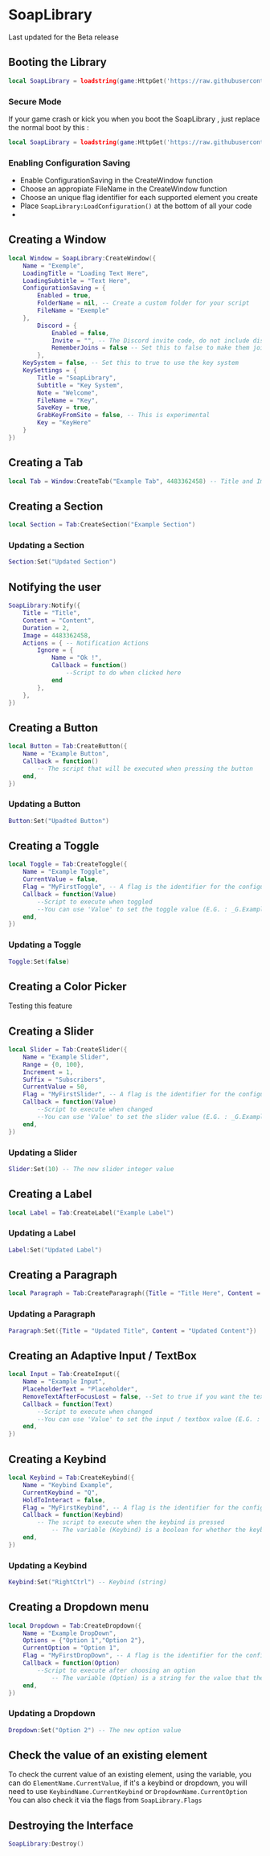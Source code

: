 # SoapLibrary

Last updated for the Beta release

## Booting the Library
```lua
local SoapLibrary = loadstring(game:HttpGet('https://raw.githubusercontent.com/zShadowSkilled1/SoapLibrary/main/main.lua'))()
```

### Secure Mode
If your game crash or kick you when you boot the SoapLibrary , just replace the normal boot by this : 
```lua
local SoapLibrary = loadstring(game:HttpGet('https://raw.githubusercontent.com/zShadowSkilled1/SoapLibrary/main/main.lua'))()getgenv().SecureMode = true
```

### Enabling Configuration Saving
- Enable ConfigurationSaving in the CreateWindow function
- Choose an appropiate FileName in the CreateWindow function
- Choose an unique flag identifier for each supported element you create
- Place `SoapLibrary:LoadConfiguration()` at the bottom of all your code
- 
## Creating a Window
```lua
local Window = SoapLibrary:CreateWindow({
	Name = "Exemple",
	LoadingTitle = "Loading Text Here",
	LoadingSubtitle = "Text Here",
	ConfigurationSaving = {
		Enabled = true,
		FolderName = nil, -- Create a custom folder for your script
		FileName = "Exemple"
	},
        Discord = {
        	Enabled = false,
        	Invite = "", -- The Discord invite code, do not include discord.gg/
        	RememberJoins = false -- Set this to false to make them join the discord every time they load it up
        },
	KeySystem = false, -- Set this to true to use the key system
	KeySettings = {
		Title = "SoapLibrary",
		Subtitle = "Key System",
		Note = "Welcome",
		FileName = "Key",
		SaveKey = true,
		GrabKeyFromSite = false, -- This is experimental
		Key = "KeyHere"
	}
})
```

## Creating a Tab
```lua
local Tab = Window:CreateTab("Example Tab", 4483362458) -- Title and Image
```

## Creating a Section
```lua
local Section = Tab:CreateSection("Example Section")
```
### Updating a Section
```lua
Section:Set("Updated Section")
```

## Notifying the user
```lua
SoapLibrary:Notify({
    Title = "Title",
    Content = "Content",
    Duration = 2,
    Image = 4483362458,
    Actions = { -- Notification Actions
        Ignore = {
            Name = "Ok !",
            Callback = function()
                --Script to do when clicked here
            end
		},
	},
})
```

## Creating a Button
```lua
local Button = Tab:CreateButton({
	Name = "Example Button",
	Callback = function()
		-- The script that will be executed when pressing the button
	end,
})
```
### Updating a Button
```lua
Button:Set("Upadted Button")
```

## Creating a Toggle
```lua
local Toggle = Tab:CreateToggle({
	Name = "Example Toggle",
	CurrentValue = false,
	Flag = "MyFirstToggle", -- A flag is the identifier for the configuration file, make sure every element has a different flag if you're using configuration saving to ensure no overlaps
	Callback = function(Value)
		--Script to execute when toggled
		--You can use 'Value' to set the toggle value (E.G. : _G.Example = Value)
	end,
})
```
### Updating a Toggle
```lua
Toggle:Set(false)
```

## Creating a Color Picker
Testing this feature

## Creating a Slider
```lua
local Slider = Tab:CreateSlider({
	Name = "Example Slider",
	Range = {0, 100},
	Increment = 1,
	Suffix = "Subscribers",
	CurrentValue = 50,
	Flag = "MyFirstSlider", -- A flag is the identifier for the configuration file, make sure every element has a different flag if you're using configuration saving to ensure no overlaps
	Callback = function(Value)
		--Script to execute when changed
		--You can use 'Value' to set the slider value (E.G. : _G.Example = Value)
	end,
})
```
### Updating a Slider
```lua
Slider:Set(10) -- The new slider integer value
```

## Creating a Label
```lua
local Label = Tab:CreateLabel("Example Label")
```
### Updating a Label
```lua
Label:Set("Updated Label")
```

## Creating a Paragraph
```lua
local Paragraph = Tab:CreateParagraph({Title = "Title Here", Content = "Content Here"})
```
### Updating a Paragraph
```lua
Paragraph:Set({Title = "Updated Title", Content = "Updated Content"})
```

## Creating an Adaptive Input / TextBox
```lua
local Input = Tab:CreateInput({
	Name = "Example Input",
	PlaceholderText = "Placeholder",
	RemoveTextAfterFocusLost = false, --Set to true if you want the textbox / input to clear after used it
	Callback = function(Text)
		--Script to execute when changed
		--You can use 'Value' to set the input / textbox value (E.G. : _G.Example = Value)
	end,
})
```



## Creating a Keybind
```lua
local Keybind = Tab:CreateKeybind({
	Name = "Keybind Example",
	CurrentKeybind = "Q",
	HoldToInteract = false,
	Flag = "MyFirstKeybind", -- A flag is the identifier for the configuration file, make sure every element has a different flag if you're using configuration saving to ensure no overlaps
	Callback = function(Keybind)
		-- The script to execute when the keybind is pressed
    		-- The variable (Keybind) is a boolean for whether the keybind is being held or not (HoldToInteract needs to be true)
	end,
})
```
### Updating a Keybind
```lua
Keybind:Set("RightCtrl") -- Keybind (string)
```

## Creating a Dropdown menu
```lua
local Dropdown = Tab:CreateDropdown({
	Name = "Example DropDown",
	Options = {"Option 1","Option 2"},
	CurrentOption = "Option 1",
	Flag = "MyFirstDropDown", -- A flag is the identifier for the configuration file, make sure every element has a different flag if you're using configuration saving to ensure no overlaps
	Callback = function(Option)
		--Script to execute after choosing an option
    	  	-- The variable (Option) is a string for the value that the dropdown was changed to
	end,
})
```
### Updating a Dropdown
```lua
Dropdown:Set("Option 2") -- The new option value
```

## Check the value of an existing element
To check the current value of an existing element, using the variable, you can do `ElementName.CurrentValue`, if it's a keybind or dropdown, you will need to use `KeybindName.CurrentKeybind` or `DropdownName.CurrentOption`
You can also check it via the flags from `SoapLibrary.Flags`


## Destroying the Interface
```lua
SoapLibrary:Destroy()
```
